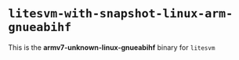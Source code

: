 # `litesvm-with-snapshot-linux-arm-gnueabihf`

This is the **armv7-unknown-linux-gnueabihf** binary for `litesvm`
